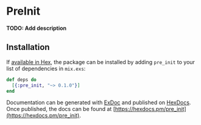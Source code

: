 # PreInit

**TODO: Add description**

## Installation

If [available in Hex](https://hex.pm/docs/publish), the package can be installed
by adding `pre_init` to your list of dependencies in `mix.exs`:

```elixir
def deps do
  [{:pre_init, "~> 0.1.0"}]
end
```

Documentation can be generated with [ExDoc](https://github.com/elixir-lang/ex_doc)
and published on [HexDocs](https://hexdocs.pm). Once published, the docs can
be found at [https://hexdocs.pm/pre_init](https://hexdocs.pm/pre_init).

